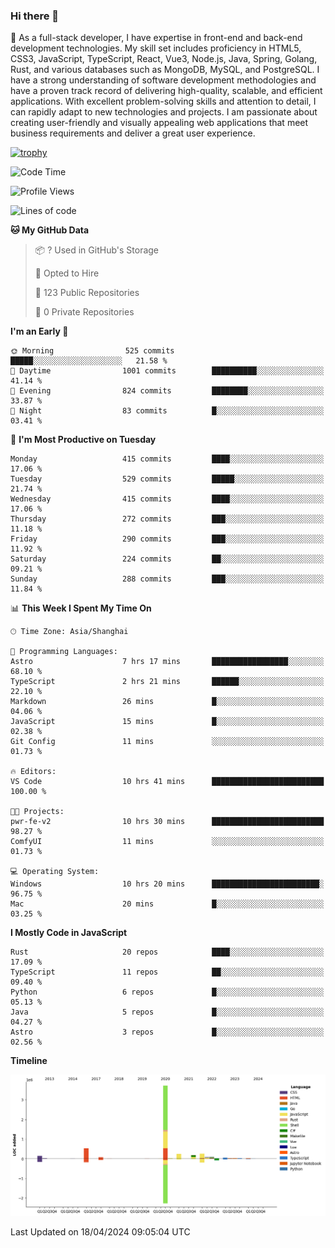 ### Hi there 👋

🌱 As a full-stack developer, I have expertise in front-end and back-end development technologies. My skill set includes proficiency in HTML5, CSS3, JavaScript, TypeScript, React, Vue3, Node.js, Java, Spring, Golang, Rust, and various databases such as MongoDB, MySQL, and PostgreSQL. I have a strong understanding of software development methodologies and have a proven track record of delivering high-quality, scalable, and efficient applications. With excellent problem-solving skills and attention to detail, I can rapidly adapt to new technologies and projects. I am passionate about creating user-friendly and visually appealing web applications that meet business requirements and deliver a great user experience.

[![trophy](https://github-profile-trophy.vercel.app/?username=elton&rank=SECRET,SSS,SS,S,AAA,AA,A&no-bg=true&no-frame=true&margin-w=10)](https://github.com/ryo-ma/github-profile-trophy)

<!--START_SECTION:waka-->
![Code Time](http://img.shields.io/badge/Code%20Time-1%2C348%20hrs%206%20mins-blue)

![Profile Views](http://img.shields.io/badge/Profile%20Views-27-blue)

![Lines of code](https://img.shields.io/badge/From%20Hello%20World%20I%27ve%20Written-5.6%20million%20lines%20of%20code-blue)

**🐱 My GitHub Data** 

> 📦 ? Used in GitHub's Storage 
 > 
> 💼 Opted to Hire
 > 
> 📜 123 Public Repositories 
 > 
> 🔑 0 Private Repositories 
 > 
**I'm an Early 🐤** 

```text
🌞 Morning                525 commits         █████░░░░░░░░░░░░░░░░░░░░   21.58 % 
🌆 Daytime                1001 commits        ██████████░░░░░░░░░░░░░░░   41.14 % 
🌃 Evening                824 commits         ████████░░░░░░░░░░░░░░░░░   33.87 % 
🌙 Night                  83 commits          █░░░░░░░░░░░░░░░░░░░░░░░░   03.41 % 
```
📅 **I'm Most Productive on Tuesday** 

```text
Monday                   415 commits         ████░░░░░░░░░░░░░░░░░░░░░   17.06 % 
Tuesday                  529 commits         █████░░░░░░░░░░░░░░░░░░░░   21.74 % 
Wednesday                415 commits         ████░░░░░░░░░░░░░░░░░░░░░   17.06 % 
Thursday                 272 commits         ███░░░░░░░░░░░░░░░░░░░░░░   11.18 % 
Friday                   290 commits         ███░░░░░░░░░░░░░░░░░░░░░░   11.92 % 
Saturday                 224 commits         ██░░░░░░░░░░░░░░░░░░░░░░░   09.21 % 
Sunday                   288 commits         ███░░░░░░░░░░░░░░░░░░░░░░   11.84 % 
```


📊 **This Week I Spent My Time On** 

```text
🕑︎ Time Zone: Asia/Shanghai

💬 Programming Languages: 
Astro                    7 hrs 17 mins       █████████████████░░░░░░░░   68.10 % 
TypeScript               2 hrs 21 mins       ██████░░░░░░░░░░░░░░░░░░░   22.10 % 
Markdown                 26 mins             █░░░░░░░░░░░░░░░░░░░░░░░░   04.06 % 
JavaScript               15 mins             █░░░░░░░░░░░░░░░░░░░░░░░░   02.38 % 
Git Config               11 mins             ░░░░░░░░░░░░░░░░░░░░░░░░░   01.73 % 

🔥 Editors: 
VS Code                  10 hrs 41 mins      █████████████████████████   100.00 % 

🐱‍💻 Projects: 
pwr-fe-v2                10 hrs 30 mins      █████████████████████████   98.27 % 
ComfyUI                  11 mins             ░░░░░░░░░░░░░░░░░░░░░░░░░   01.73 % 

💻 Operating System: 
Windows                  10 hrs 20 mins      ████████████████████████░   96.75 % 
Mac                      20 mins             █░░░░░░░░░░░░░░░░░░░░░░░░   03.25 % 
```

**I Mostly Code in JavaScript** 

```text
Rust                     20 repos            ████░░░░░░░░░░░░░░░░░░░░░   17.09 % 
TypeScript               11 repos            ██░░░░░░░░░░░░░░░░░░░░░░░   09.40 % 
Python                   6 repos             █░░░░░░░░░░░░░░░░░░░░░░░░   05.13 % 
Java                     5 repos             █░░░░░░░░░░░░░░░░░░░░░░░░   04.27 % 
Astro                    3 repos             █░░░░░░░░░░░░░░░░░░░░░░░░   02.56 % 
```



**Timeline**

![Lines of Code chart](https://raw.githubusercontent.com/elton/elton/main/assets/bar_graph.png)


 Last Updated on 18/04/2024 09:05:04 UTC
<!--END_SECTION:waka-->

<!--
**elton/elton** is a ✨ _special_ ✨ repository because its `README.md` (this file) appears on your GitHub profile.

Here are some ideas to get you started:

- 🔭 I’m currently working on ...
- 🌱 I’m currently learning ...
- 👯 I’m looking to collaborate on ...
- 🤔 I’m looking for help with ...
- 💬 Ask me about ...
- 📫 How to reach me: ...
- 😄 Pronouns: ...
- ⚡ Fun fact: ...
-->
